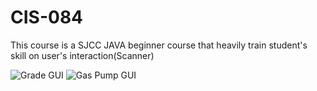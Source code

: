 # CIS-084
This course is a SJCC JAVA beginner course that heavily train student's skill on user's interaction(Scanner)

![Grade GUI](/CIS-084/op.png)
![Gas Pump GUI](/CIS-084/Capture.png)
